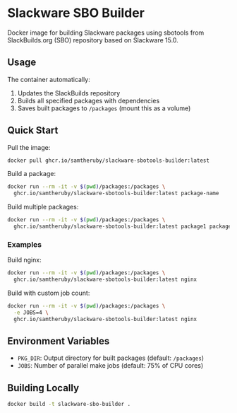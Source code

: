 # Slackware SBO Builder

Docker image for building Slackware packages using sbotools from SlackBuilds.org (SBO) repository based on Slackware 15.0.

## Usage

The container automatically:
1. Updates the SlackBuilds repository
2. Builds all specified packages with dependencies
3. Saves built packages to `/packages` (mount this as a volume)

## Quick Start

Pull the image:
```bash
docker pull ghcr.io/samtheruby/slackware-sbotools-builder:latest
```

Build a package:
```bash
docker run --rm -it -v $(pwd)/packages:/packages \
  ghcr.io/samtheruby/slackware-sbotools-builder:latest package-name
```

Build multiple packages:
```bash
docker run --rm -it -v $(pwd)/packages:/packages \
  ghcr.io/samtheruby/slackware-sbotools-builder:latest package1 package2 package3
```

### Examples

Build nginx:
```bash
docker run --rm -it -v $(pwd)/packages:/packages \
  ghcr.io/samtheruby/slackware-sbotools-builder:latest nginx
```

Build with custom job count:
```bash
docker run --rm -it -v $(pwd)/packages:/packages \
  -e JOBS=4 \
  ghcr.io/samtheruby/slackware-sbotools-builder:latest nginx
```

## Environment Variables

- `PKG_DIR`: Output directory for built packages (default: `/packages`)
- `JOBS`: Number of parallel make jobs (default: 75% of CPU cores)

## Building Locally

```bash
docker build -t slackware-sbo-builder .
```
